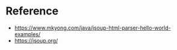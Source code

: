 # Reference
* https://www.mkyong.com/java/jsoup-html-parser-hello-world-examples/
* https://jsoup.org/